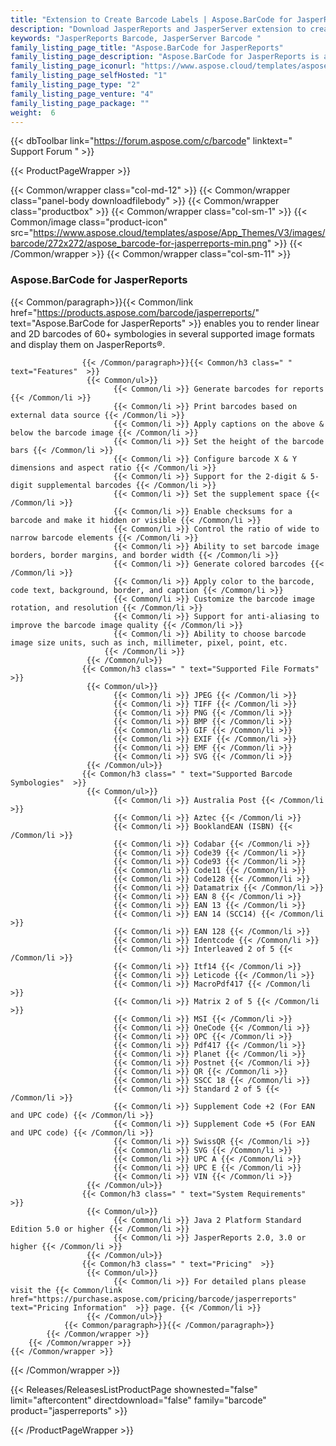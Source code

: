 ```yaml
---
title: "Extension to Create Barcode Labels | Aspose.BarCode for JasperReports"
description: "Download JasperReports and JasperServer extension to create and show barcode labels in your applications. These barcode labels can be rendered in many popular image formats. "
keywords: "JasperReports Barcode, JasperServer Barcode "
family_listing_page_title: "Aspose.BarCode for JasperReports"
family_listing_page_description: "Aspose.BarCode for JasperReports is a flexible JasperReports and JasperServer extension to generate and display high quality barcode labels in your applications. These barcode labels can be rendered in many popular image formats."
family_listing_page_iconurl: "https://www.aspose.cloud/templates/aspose/App_Themes/V3/images/barcode/272x272/aspose_barcode-for-jasperreports-min.png"
family_listing_page_selfHosted: "1"
family_listing_page_type: "2"
family_listing_page_venture: "4"
family_listing_page_package: ""
weight:  6
---
```


{{< dbToolbar link="https://forum.aspose.com/c/barcode" linktext=" Support Forum " >}}


{{< ProductPageWrapper >}}

<!-- ReleasesListProductPage-->
  <!--  {{< Releases/ReleasesListProductPage shownested="false"  limit="beforecontent" directdownload="false" family="barcode" product="jasperreports" >}}-->
<!-- /ReleasesListProductPage-->

<!-- ProductPageContent-->
{{< Common/wrapper class="col-md-12" >}}
    {{< Common/wrapper class="panel-body downloadfilebody" >}}
        {{< Common/wrapper class="productbox" >}}
            {{< Common/wrapper class="col-sm-1" >}}
                {{< Common/image class="product-icon" src="https://www.aspose.cloud/templates/aspose/App_Themes/V3/images/barcode/272x272/aspose_barcode-for-jasperreports-min.png"  >}}
            {{< /Common/wrapper >}}
            {{< Common/wrapper class="col-sm-11" >}}
                <h3 class="product-title">Aspose.BarCode for JasperReports</h3>
                {{< Common/paragraph>}}{{< Common/link href="https://products.aspose.com/barcode/jasperreports/" text="Aspose.BarCode for JasperReports"  >}}
                    enables you to render
                    linear and 2D barcodes of 60+ symbologies in several supported image formats and display them on
                    JasperReports®.

                    {{< /Common/paragraph>}}{{< Common/h3 class=" " text="Features"  >}}
                     {{< Common/ul>}} 
                           {{< Common/li >}} Generate barcodes for reports {{< /Common/li >}}
                           {{< Common/li >}} Print barcodes based on external data source {{< /Common/li >}}
                           {{< Common/li >}} Apply captions on the above & below the barcode image {{< /Common/li >}}
                           {{< Common/li >}} Set the height of the barcode bars {{< /Common/li >}}
                           {{< Common/li >}} Configure barcode X & Y dimensions and aspect ratio {{< /Common/li >}}
                           {{< Common/li >}} Support for the 2-digit & 5-digit supplemental barcodes {{< /Common/li >}}
                           {{< Common/li >}} Set the supplement space {{< /Common/li >}}
                           {{< Common/li >}} Enable checksums for a barcode and make it hidden or visible {{< /Common/li >}}
                           {{< Common/li >}} Control the ratio of wide to narrow barcode elements {{< /Common/li >}}
                           {{< Common/li >}} Ability to set barcode image borders, border margins, and border width {{< /Common/li >}}
                           {{< Common/li >}} Generate colored barcodes {{< /Common/li >}}
                           {{< Common/li >}} Apply color to the barcode, code text, background, border, and caption {{< /Common/li >}}
                           {{< Common/li >}} Customize the barcode image rotation, and resolution {{< /Common/li >}}
                           {{< Common/li >}} Support for anti-aliasing to improve the barcode image quality {{< /Common/li >}}
                           {{< Common/li >}} Ability to choose barcode image size units, such as inch, millimeter, pixel, point, etc.
                         {{< /Common/li >}}
                     {{< /Common/ul>}}
                    {{< Common/h3 class=" " text="Supported File Formats"  >}}
                     {{< Common/ul>}} 
                           {{< Common/li >}} JPEG {{< /Common/li >}}
                           {{< Common/li >}} TIFF {{< /Common/li >}}
                           {{< Common/li >}} PNG {{< /Common/li >}}
                           {{< Common/li >}} BMP {{< /Common/li >}}
                           {{< Common/li >}} GIF {{< /Common/li >}}
                           {{< Common/li >}} EXIF {{< /Common/li >}}
                           {{< Common/li >}} EMF {{< /Common/li >}}
                           {{< Common/li >}} SVG {{< /Common/li >}}
                     {{< /Common/ul>}}
                    {{< Common/h3 class=" " text="Supported Barcode Symbologies"  >}}
                     {{< Common/ul>}} 
                           {{< Common/li >}} Australia Post {{< /Common/li >}}
                           {{< Common/li >}} Aztec {{< /Common/li >}}
                           {{< Common/li >}} BooklandEAN (ISBN) {{< /Common/li >}}
                           {{< Common/li >}} Codabar {{< /Common/li >}}
                           {{< Common/li >}} Code39 {{< /Common/li >}}
                           {{< Common/li >}} Code93 {{< /Common/li >}}
                           {{< Common/li >}} Code11 {{< /Common/li >}}
                           {{< Common/li >}} Code128 {{< /Common/li >}}
                           {{< Common/li >}} Datamatrix {{< /Common/li >}}
                           {{< Common/li >}} EAN 8 {{< /Common/li >}}
                           {{< Common/li >}} EAN 13 {{< /Common/li >}}
                           {{< Common/li >}} EAN 14 (SCC14) {{< /Common/li >}}
                           {{< Common/li >}} EAN 128 {{< /Common/li >}}
                           {{< Common/li >}} Identcode {{< /Common/li >}}
                           {{< Common/li >}} Interleaved 2 of 5 {{< /Common/li >}}
                           {{< Common/li >}} Itf14 {{< /Common/li >}}
                           {{< Common/li >}} Leticode {{< /Common/li >}}
                           {{< Common/li >}} MacroPdf417 {{< /Common/li >}}
                           {{< Common/li >}} Matrix 2 of 5 {{< /Common/li >}}
                           {{< Common/li >}} MSI {{< /Common/li >}}
                           {{< Common/li >}} OneCode {{< /Common/li >}}
                           {{< Common/li >}} OPC {{< /Common/li >}}
                           {{< Common/li >}} Pdf417 {{< /Common/li >}}
                           {{< Common/li >}} Planet {{< /Common/li >}}
                           {{< Common/li >}} Postnet {{< /Common/li >}}
                           {{< Common/li >}} QR {{< /Common/li >}}
                           {{< Common/li >}} SSCC 18 {{< /Common/li >}}
                           {{< Common/li >}} Standard 2 of 5 {{< /Common/li >}}
                           {{< Common/li >}} Supplement Code +2 (For EAN and UPC code) {{< /Common/li >}}
                           {{< Common/li >}} Supplement Code +5 (For EAN and UPC code) {{< /Common/li >}}
                           {{< Common/li >}} SwissQR {{< /Common/li >}}
                           {{< Common/li >}} SVG {{< /Common/li >}}
                           {{< Common/li >}} UPC A {{< /Common/li >}}
                           {{< Common/li >}} UPC E {{< /Common/li >}}
                           {{< Common/li >}} VIN {{< /Common/li >}}
                     {{< /Common/ul>}}
                    {{< Common/h3 class=" " text="System Requirements"  >}}
                     {{< Common/ul>}} 
                           {{< Common/li >}} Java 2 Platform Standard Edition 5.0 or higher {{< /Common/li >}}
                           {{< Common/li >}} JasperReports 2.0, 3.0 or higher {{< /Common/li >}}
                     {{< /Common/ul>}}
                    {{< Common/h3 class=" " text="Pricing"  >}}
                     {{< Common/ul>}} 
                           {{< Common/li >}} For detailed plans please visit the {{< Common/link href="https://purchase.aspose.com/pricing/barcode/jasperreports" text="Pricing Information"  >}} page. {{< /Common/li >}}
                     {{< /Common/ul>}}
                {{< Common/paragraph>}}{{< /Common/paragraph>}}
            {{< /Common/wrapper >}}
        {{< /Common/wrapper >}}
    {{< /Common/wrapper >}}
{{< /Common/wrapper >}}

<!-- /ProductPageContent-->



<!-- ReleasesListProductPage-->
   {{< Releases/ReleasesListProductPage shownested="false"  limit="aftercontent" directdownload="false" family="barcode" product="jasperreports" >}}
<!-- /ReleasesListProductPage-->

{{< /ProductPageWrapper >}}

